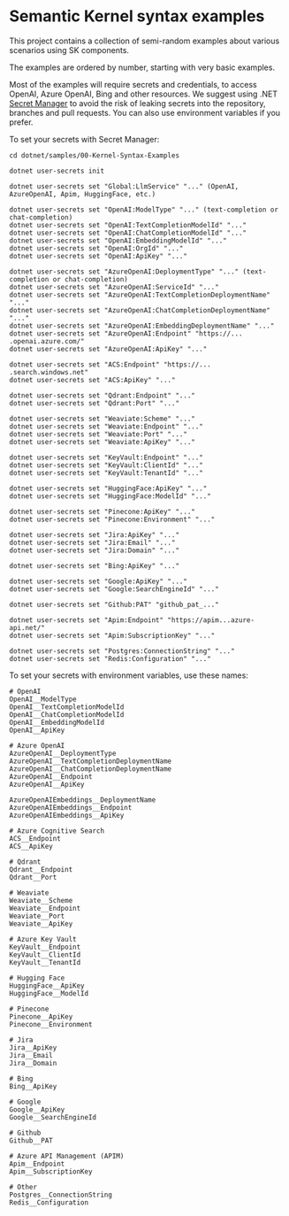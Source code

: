 # Semantic Kernel syntax examples

This project contains a collection of semi-random examples about various scenarios
using SK components.

The examples are ordered by number, starting with very basic examples.

Most of the examples will require secrets and credentials, to access OpenAI, Azure OpenAI,
Bing and other resources. We suggest using .NET
[Secret Manager](https://learn.microsoft.com/en-us/aspnet/core/security/app-secrets)
to avoid the risk of leaking secrets into the repository, branches and pull requests.
You can also use environment variables if you prefer.

To set your secrets with Secret Manager:

```
cd dotnet/samples/00-Kernel-Syntax-Examples

dotnet user-secrets init

dotnet user-secrets set "Global:LlmService" "..." (OpenAI, AzureOpenAI, Apim, HuggingFace, etc.)

dotnet user-secrets set "OpenAI:ModelType" "..." (text-completion or chat-completion)
dotnet user-secrets set "OpenAI:TextCompletionModelId" "..."
dotnet user-secrets set "OpenAI:ChatCompletionModelId" "..."
dotnet user-secrets set "OpenAI:EmbeddingModelId" "..."
dotnet user-secrets set "OpenAI:OrgId" "..."
dotnet user-secrets set "OpenAI:ApiKey" "..."

dotnet user-secrets set "AzureOpenAI:DeploymentType" "..." (text-completion or chat-completion)
dotnet user-secrets set "AzureOpenAI:ServiceId" "..."
dotnet user-secrets set "AzureOpenAI:TextCompletionDeploymentName" "..."
dotnet user-secrets set "AzureOpenAI:ChatCompletionDeploymentName" "..."
dotnet user-secrets set "AzureOpenAI:EmbeddingDeploymentName" "..."
dotnet user-secrets set "AzureOpenAI:Endpoint" "https://... .openai.azure.com/"
dotnet user-secrets set "AzureOpenAI:ApiKey" "..."

dotnet user-secrets set "ACS:Endpoint" "https://... .search.windows.net"
dotnet user-secrets set "ACS:ApiKey" "..."

dotnet user-secrets set "Qdrant:Endpoint" "..."
dotnet user-secrets set "Qdrant:Port" "..."

dotnet user-secrets set "Weaviate:Scheme" "..."
dotnet user-secrets set "Weaviate:Endpoint" "..."
dotnet user-secrets set "Weaviate:Port" "..."
dotnet user-secrets set "Weaviate:ApiKey" "..."

dotnet user-secrets set "KeyVault:Endpoint" "..."
dotnet user-secrets set "KeyVault:ClientId" "..."
dotnet user-secrets set "KeyVault:TenantId" "..."

dotnet user-secrets set "HuggingFace:ApiKey" "..."
dotnet user-secrets set "HuggingFace:ModelId" "..."

dotnet user-secrets set "Pinecone:ApiKey" "..."
dotnet user-secrets set "Pinecone:Environment" "..."

dotnet user-secrets set "Jira:ApiKey" "..."
dotnet user-secrets set "Jira:Email" "..."
dotnet user-secrets set "Jira:Domain" "..."

dotnet user-secrets set "Bing:ApiKey" "..."

dotnet user-secrets set "Google:ApiKey" "..."
dotnet user-secrets set "Google:SearchEngineId" "..."

dotnet user-secrets set "Github:PAT" "github_pat_..."

dotnet user-secrets set "Apim:Endpoint" "https://apim...azure-api.net/"
dotnet user-secrets set "Apim:SubscriptionKey" "..."

dotnet user-secrets set "Postgres:ConnectionString" "..."
dotnet user-secrets set "Redis:Configuration" "..."
```

To set your secrets with environment variables, use these names:

```
# OpenAI
OpenAI__ModelType
OpenAI__TextCompletionModelId
OpenAI__ChatCompletionModelId
OpenAI__EmbeddingModelId
OpenAI__ApiKey

# Azure OpenAI
AzureOpenAI__DeploymentType
AzureOpenAI__TextCompletionDeploymentName
AzureOpenAI__ChatCompletionDeploymentName
AzureOpenAI__Endpoint
AzureOpenAI__ApiKey

AzureOpenAIEmbeddings__DeploymentName
AzureOpenAIEmbeddings__Endpoint
AzureOpenAIEmbeddings__ApiKey

# Azure Cognitive Search
ACS__Endpoint
ACS__ApiKey

# Qdrant
Qdrant__Endpoint
Qdrant__Port

# Weaviate
Weaviate__Scheme
Weaviate__Endpoint
Weaviate__Port
Weaviate__ApiKey

# Azure Key Vault
KeyVault__Endpoint
KeyVault__ClientId
KeyVault__TenantId

# Hugging Face
HuggingFace__ApiKey
HuggingFace__ModelId

# Pinecone
Pinecone__ApiKey
Pinecone__Environment

# Jira
Jira__ApiKey
Jira__Email
Jira__Domain

# Bing
Bing__ApiKey

# Google
Google__ApiKey
Google__SearchEngineId

# Github
Github__PAT

# Azure API Management (APIM)
Apim__Endpoint
Apim__SubscriptionKey

# Other
Postgres__ConnectionString
Redis__Configuration
```
